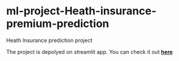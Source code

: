 # ml-project-Heath-insurance-premium-prediction
Heath Insurance prediction project


The project is depolyed on streamlit app. You can check it out [**here**][app-link]


[app-link]: https://ml-project-heath-insurance-premium-prediction.streamlit.app/
